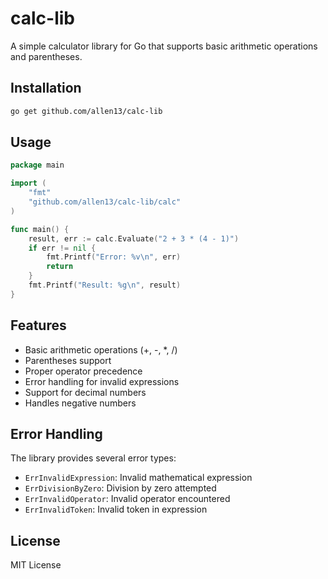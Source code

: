 # calc-lib

A simple calculator library for Go that supports basic arithmetic operations and parentheses.

## Installation

```bash
go get github.com/allen13/calc-lib
```

## Usage

```go
package main

import (
    "fmt"
    "github.com/allen13/calc-lib/calc"
)

func main() {
    result, err := calc.Evaluate("2 + 3 * (4 - 1)")
    if err != nil {
        fmt.Printf("Error: %v\n", err)
        return
    }
    fmt.Printf("Result: %g\n", result)
}
```

## Features

- Basic arithmetic operations (+, -, *, /)
- Parentheses support
- Proper operator precedence
- Error handling for invalid expressions
- Support for decimal numbers
- Handles negative numbers

## Error Handling

The library provides several error types:
- `ErrInvalidExpression`: Invalid mathematical expression
- `ErrDivisionByZero`: Division by zero attempted
- `ErrInvalidOperator`: Invalid operator encountered
- `ErrInvalidToken`: Invalid token in expression

## License

MIT License 